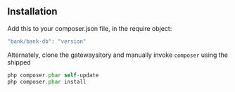 ## Installation

Add this to your composer.json file, in the require object:

```php
"bank/bank-db": "version"
```

Alternately, clone the gatewaysitory and manually invoke `composer` using the shipped

```php
php composer.phar self-update
php composer.phar install
```
